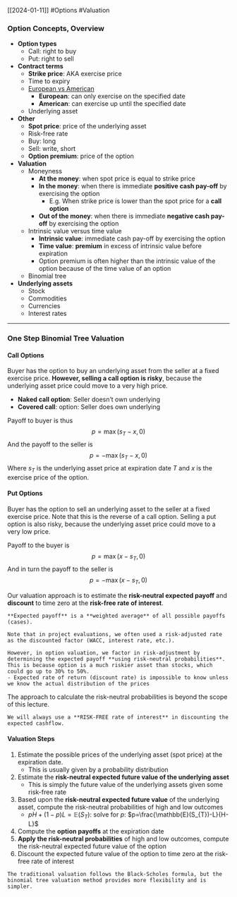 [[2024-01-11]] #Options #Valuation 

### Option Concepts, Overview
- **Option types**  
	- Call: right to buy  
	- Put: right to sell
- **Contract terms**  
	- **Strike price**: AKA exercise price
	- Time to expiry  
	- [European vs American](https://en.wikipedia.org/wiki/Option_style)
		- **European**: can only exercise on the specified date
		- **American**: can exercise up until the specified date
	- Underlying asset  
- **Other**  
	- **Spot price**: price of the underlying asset 
	- Risk-free rate
	- Buy: long
	- Sell: write, short
	- **Option premium**: price of the option
- **Valuation**  
	- Moneyness  
		- **At the money**: when spot price is equal to strike price
		- **In the money**: when there is immediate **positive cash pay-off** by exercising the option
			- E.g. When strike price is lower than the spot price for a **call option**
		- **Out of the money**: when there is immediate **negative cash pay-off** by exercising the option
	- Intrinsic value versus time value
		- **Intrinsic value**: immediate cash pay-off by exercising the option 
		- **Time value**: **premium** in excess of intrinsic value before expiration
		- Option premium is often higher than the intrinsic value of the option because of the time value of an option
	- Binomial tree  
- **Underlying assets**  
	- Stock  
	- Commodities  
	- Currencies  
	- Interest rates 

---
### One Step Binomial Tree Valuation 
#### Call Options
Buyer has the option to buy an underlying asset from the seller at a fixed exercise price. **However, selling a call option is risky**, because the underlying asset price could move to a very high price.
- **Naked call option**: Seller doesn’t own underlying
- **Covered call**: option: Seller does own underlying

Payoff to buyer is thus
$$p=\max(s_{T}-x,0)$$
And the payoff to the seller is
$$p=-\max(s_{T}-x,0)$$
Where $s_T$ is the underlying asset price at expiration date $T$ and $x$ is the exercise price of the option.

#### Put Options 
Buyer has the option to sell an underlying asset to the seller at a fixed exercise price. Note that this is the reverse of a call option. Selling a put option is also risky, because the underlying asset price could move to a very low price.

Payoff to the buyer is
$$p=\max(x-s_T,0)$$
And in turn the payoff to the seller is
$$p=-\max(x-s_T,0)$$

Our valuation approach is to estimate the **risk-neutral expected payoff** and **discount** to time zero at the **risk-free rate of interest**.

```ad-info
**Expected payoff** is a **weighted average** of all possible payoffs (cases).
```

```ad-note
Note that in project evaluations, we often used a risk-adjusted rate as the discounted factor (WACC, interest rate, etc.).

However, in option valuation, we factor in risk-adjustment by determining the expected payoff **using risk-neutral probabilities**. This is because option is a much riskier asset than stocks, which could go up to 30% to 50%.
- Expected rate of return (discount rate) is impossible to know unless we know the actual distribution of the prices
```

The approach to calculate the risk-neutral probabilities is beyond the scope of this lecture.

```ad-warning
We will always use a **RISK-FREE rate of interest** in discounting the expected cashflow.
```

#### Valuation Steps
1. Estimate the possible prices of the underlying asset (spot price) at the expiration date.
	- This is usually given by a probability distribution
2. Estimate the **risk-neutral expected future value of the underlying asset**
	- This is simply the future value of the underlying assets given some risk-free rate 
3. Based upon the **risk-neutral expected future value** of the underlying asset, compute the risk-neutral probabilities of high and low outcomes
	- $pH+(1-p) L=\mathbb{E}(S_{T})$: solve for $p$: $p=\frac{\mathbb{E}(S_{T})-L}{H-L}$
1. Compute the **option payoffs** at the expiration date
2. **Apply the risk-neutral probabilities** of high and low outcomes, compute the risk-neutral expected future value of the option
3. Discount the expected future value of the option to time zero at the risk-free rate of interest

```ad-note
The traditional valuation follows the Black-Scholes formula, but the binomial tree valuation method provides more flexibility and is simpler.
```

